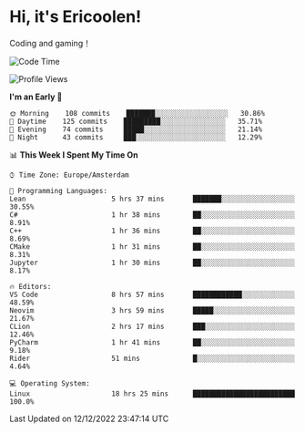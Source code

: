 # Hi, it's Ericoolen!
Coding and gaming！

<!--START_SECTION:waka-->
![Code Time](http://img.shields.io/badge/Code%20Time-568%20hrs%2020%20mins-blue)

![Profile Views](http://img.shields.io/badge/Profile%20Views-8-blue)

**I'm an Early 🐤** 

```text
🌞 Morning    108 commits    ███████░░░░░░░░░░░░░░░░░░   30.86% 
🌆 Daytime    125 commits    █████████░░░░░░░░░░░░░░░░   35.71% 
🌃 Evening    74 commits     █████░░░░░░░░░░░░░░░░░░░░   21.14% 
🌙 Night      43 commits     ███░░░░░░░░░░░░░░░░░░░░░░   12.29%

```


📊 **This Week I Spent My Time On** 

```text
⌚︎ Time Zone: Europe/Amsterdam

💬 Programming Languages: 
Lean                     5 hrs 37 mins       ███████░░░░░░░░░░░░░░░░░░   30.55% 
C#                       1 hr 38 mins        ██░░░░░░░░░░░░░░░░░░░░░░░   8.91% 
C++                      1 hr 36 mins        ██░░░░░░░░░░░░░░░░░░░░░░░   8.69% 
CMake                    1 hr 31 mins        ██░░░░░░░░░░░░░░░░░░░░░░░   8.31% 
Jupyter                  1 hr 30 mins        ██░░░░░░░░░░░░░░░░░░░░░░░   8.17%

🔥 Editors: 
VS Code                  8 hrs 57 mins       ████████████░░░░░░░░░░░░░   48.59% 
Neovim                   3 hrs 59 mins       █████░░░░░░░░░░░░░░░░░░░░   21.67% 
CLion                    2 hrs 17 mins       ███░░░░░░░░░░░░░░░░░░░░░░   12.46% 
PyCharm                  1 hr 41 mins        ██░░░░░░░░░░░░░░░░░░░░░░░   9.18% 
Rider                    51 mins             █░░░░░░░░░░░░░░░░░░░░░░░░   4.64%

💻 Operating System: 
Linux                    18 hrs 25 mins      █████████████████████████   100.0%

```


 Last Updated on 12/12/2022 23:47:14 UTC
<!--END_SECTION:waka-->

